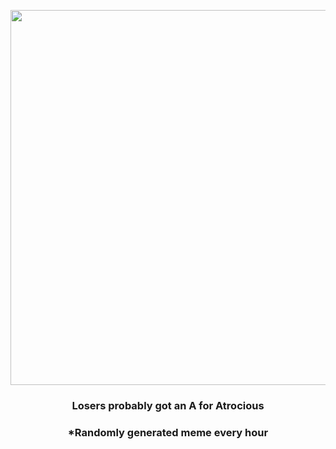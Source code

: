 <p align="center">
        <img src="https://i.redd.it/d552zzdwavr81.gif" width="600" height="600">
        </p>
        <h3 align="center">Losers probably got an A for Atrocious</h3>
        <h3 align="center">*Randomly generated meme every hour</h3>
    